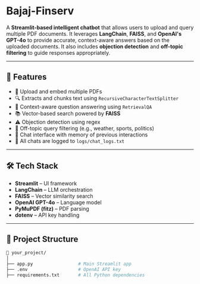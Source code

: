 # Bajaj-Finserv

A **Streamlit-based intelligent chatbot** that allows users to upload and query multiple PDF documents. It leverages **LangChain**, **FAISS**, and **OpenAI's GPT-4o** to provide accurate, context-aware answers based on the uploaded documents. It also includes **objection detection** and **off-topic filtering** to guide responses appropriately.

---

## 🚀 Features

- 📄 Upload and embed multiple PDFs
- 🔍 Extracts and chunks text using `RecursiveCharacterTextSplitter`
- 🤖 Context-aware question answering using `RetrievalQA`
- 📚 Vector-based search powered by **FAISS**
- ⚠️ Objection detection using regex
- 🚫 Off-topic query filtering (e.g., weather, sports, politics)
- 💬 Chat interface with memory of previous interactions
- 📝 All chats are logged to `logs/chat_logs.txt`

---

## 🛠️ Tech Stack

- **Streamlit** – UI framework
- **LangChain** – LLM orchestration
- **FAISS** – Vector similarity search
- **OpenAI GPT-4o** – Language model
- **PyMuPDF (fitz)** – PDF parsing
- **dotenv** – API key handling

---

## 📂 Project Structure

```bash
📁 your_project/
│
├── app.py                 # Main Streamlit app
├── .env                   # OpenAI API key
├── requirements.txt       # All Python dependencies
